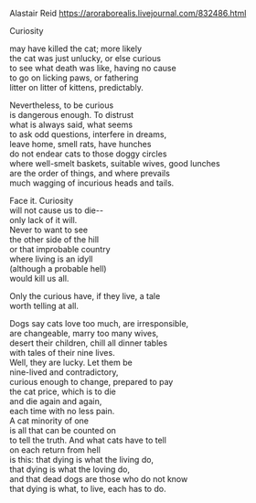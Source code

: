 Alastair Reid
https://aroraborealis.livejournal.com/832486.html

Curiosity  
  
may have killed the cat; more likely  
the cat was just unlucky, or else curious  
to see what death was like, having no cause  
to go on licking paws, or fathering  
litter on litter of kittens, predictably.  
  
Nevertheless, to be curious  
is dangerous enough. To distrust  
what is always said, what seems  
to ask odd questions, interfere in dreams,  
leave home, smell rats, have hunches  
do not endear cats to those doggy circles  
where well-smelt baskets, suitable wives, good lunches  
are the order of things, and where prevails  
much wagging of incurious heads and tails.  
  
Face it. Curiosity  
will not cause us to die--  
only lack of it will.  
Never to want to see  
the other side of the hill  
or that improbable country  
where living is an idyll  
(although a probable hell)  
would kill us all.  
  
Only the curious have, if they live, a tale  
worth telling at all.  
  
Dogs say cats love too much, are irresponsible,  
are changeable, marry too many wives,  
desert their children, chill all dinner tables  
with tales of their nine lives.  
Well, they are lucky. Let them be  
nine-lived and contradictory,  
curious enough to change, prepared to pay  
the cat price, which is to die  
and die again and again,  
each time with no less pain.  
A cat minority of one  
is all that can be counted on  
to tell the truth. And what cats have to tell  
on each return from hell  
is this: that dying is what the living do,  
that dying is what the loving do,  
and that dead dogs are those who do not know  
that dying is what, to live, each has to do.